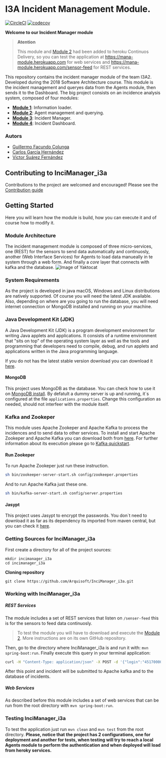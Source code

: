# I3A Incident Management Module.
[![CircleCI](https://circleci.com/gh/Arquisoft/InciManager_i3a/tree/master.svg?style=svg)](https://circleci.com/gh/Arquisoft/InciManager_i3a/tree/master)
[![codecov](https://codecov.io/gh/Arquisoft/InciManager_i3a/branch/master/graph/badge.svg)](https://codecov.io/gh/Arquisoft/InciManager_i3a)

**Welcome to our Incident Manager module**

> **Atention**
>
> This module and [Module 2](https://github.com/Arquisoft/Agents_i3a) had been added to heroku Continuos Delivery, so you can test the application at https://mana-module.herokuapp.com for web services and https://mana-module.herokuapp.com/sensor-feed for REST services.

This repository contains the incident manager module of the team I3A2. Developed during the 2018 Software Architecture course. This module is the incident management and queryes data from the Agents module, then sends it to the Dashboard. The big project consists on an incidence analysis system, composed of four modules:

- **[Module 1](https://github.com/Arquisoft/Loader_i3a)**: Information loader.
- **[Module 2](https://github.com/Arquisoft/Agents_i3a)**: Agent management and querying.
- **[Module 3](https://github.com/Arquisoft/InciManager_i3a)**: Incident Manager.
- **[Module 4](https://github.com/Arquisoft/InciDashboard_i3a)**: Incident Dashboard.

### Autors
- [Guillermo Facundo Colunga](https://github.com/thewilly)
- [Carlos García Hernández](https://github.com/CarlosGarciaHdez)
- [Victor Suárez Fernández](https://github.com/ByBordex)

## Contributing to InciManager_i3a
Contributions to the project are welcomed and encouraged! Please see the [Contribution guide](/CONTRIBUTING.md)

## Getting Started
Here you will learn how the module is build, how you can execute it and of course how to modify it.

### Module Architecture
The incident management module is composed of three micro-services, one (REST) for the sensors to send data automatically and continuosly, another (Web Interface Services) for Agents to load data manueally in te system through a web form. And finally a _core_ layer that connects with kafka and the database.
![Image of Yaktocat](.github/scheeme.png)

### System Requirements
As the project is developed in java macOS, Windows and Linux distributions are natively supported. Of course you will need the latest JDK available. Also, depending on where are you going to run the database, you will need internet connection or MongoDB installed and running on your machine.

### Java Development Kit (JDK)
A Java Development Kit (JDK) is a program development environment for writing Java applets and applications. It consists of a runtime environment that "sits on top" of the operating system layer as well as the tools and programming that developers need to compile, debug, and run applets and applications written in the Java programming language.

If you do not has the latest stable version download you can download it [here](http://www.oracle.com/technetwork/java/javase/downloads).

#### MongoDB
This project uses MongoDB as the database. You can check how to use it on [MongoDB install](https://github.com/Arquisoft/participants_i2b/wiki/MongoDB). By defatult a dummy server is up and running, it´s configured at the file `applications.properties`. Change this configuration as needed, should not interfeer with the module itself.

### Kafka and Zookeper
This module uses Apache Zookeper and Apache Kafka to process the incidences and to send data to other services.
To install and start Apache Zookeper and Apache Kafka you can download both from  [here](https://www.apache.org/dyn/closer.cgi?path=/kafka/1.0.1/kafka_2.11-1.0.1.tgz). For further information about its execution please go to [Kafka quickstart](https://kafka.apache.org/quickstart).

#### Run Zookeper
To run Apache Zookeper just run these instruction.
 ```bash
 sh bin/zookeeper-server-start.sh config/zookeeper.properties
 ```

And to run Apache Kafka just these one.
 ```bash
 sh bin/kafka-server-start.sh config/server.properties
 ```

#### Jasypt
This project uses Jasypt to encrypt the passwords. You don`t need to download it as far as its dependency its imported from maven central, but you can check it [here](http://www.jasypt.org/).

### Getting Sources for InciManager_i3a
First create a directory for all of the project sources:
```
mkdir incimanager_i3a
cd incimanager_i3a
```
**Cloning repository**
```
git clone https://github.com/Arquisoft/InciManager_i3a.git
```

### Working with InciManager_i3a
##### REST Services
The module includes a set of REST services that listen on `/senser-feed` this is for the sensors to feed data continuosly.

> To test the module you will have to download and execute the [Module 2](https://github.com/Arquisoft/Agents_i3a). More instructions are on its own GitHub repository.

Then, go to the directory where InciManager_i3a is and run it with: `mvn spring-boot:run`. Finally execute this query in your terminal application:
```bash
curl -H "Content-Type: application/json" -X POST -d '{"login":"45170000A","password":"4[[j[frVCUMJ>hU","kind":1,"message":{"incidenceName":"Fuego en coto carcedo","description":"Hay un fuego que se ha iniciado cerca del monte. Peligro para la población cercana","asignee":"","expiration":"1521475598","state":"open","tags":["fuego","peligro","población","castrillón"],"additional_information":["www.imagen1.com","www.imagen2.com","www.imagen3.com","www.imagen4.com"],"properties":{"prop1":"val1","prop2":"val2","prop3":"val3","prop4":"val4"}}}' http://localhost:8080/sensor-feed
```
After this point and incident will be submitted to Apache kafka and to the database of incidents.

##### Web Services
As described before this module includes a set of web services that can be run from the root directory with `mvn spring-boot:run`.

### Testing InciManager_i3a
To test the application just run `mvn clean` and `mvn test` from the root directory. **Please, notice that the project has 2 configurations, one for deployment and another for tests, when testing will try to reach a local Agents module to perform the authentication and when deployed will load from heroky services.**
